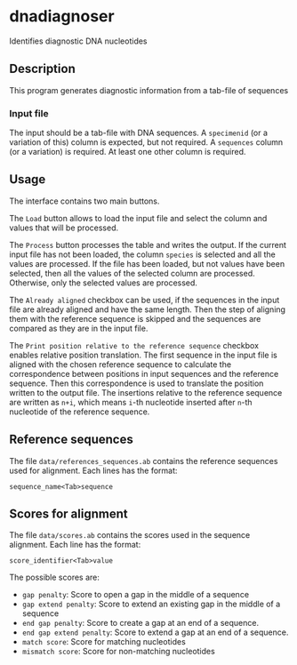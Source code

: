 # dnadiagnoser
Identifies diagnostic DNA nucleotides

## Description
This program generates diagnostic information from a tab-file of sequences

### Input file
The input should be a tab-file with DNA sequences.
A `specimenid` (or a variation of this) column is expected, but not required.
A `sequences` column (or a variation) is required.
At least one other column is required.

## Usage

The interface contains two main buttons.

The `Load` button allows to load the input file and select the column and values that will be processed.

The `Process` button processes the table and writes the output.
If the current input file has not been loaded, the column `species` is selected and all the values are processed.
If the file has been loaded, but not values have been selected, then all the values of the selected column are processed.
Otherwise, only the selected values are processed.

The `Already aligned` checkbox can be used, if the sequences in the input file are already aligned and have the same length.
Then the step of aligning them with the reference sequence is skipped and the sequences are compared as they are in the input file.

The `Print position relative to the reference sequence` checkbox enables relative position translation.
The first sequence in the input file is aligned with the chosen reference sequence to calculate the correspondence between positions in input sequences and the reference sequence.
Then this correspondence is used to translate the position written to the output file.
The insertions relative to the reference sequence are written as `n+i`, which means `i`\-th nucleotide inserted after `n`\-th nucleotide of the reference sequence.

## Reference sequences
The file `data/references_sequences.ab` contains the reference sequences used for alignment.
Each lines has the format:
```
sequence_name<Tab>sequence
```

## Scores for alignment
The file `data/scores.ab` contains the scores used in the sequence alignment.
Each line has the format:
```
score_identifier<Tab>value
```

The possible scores are:
* `gap penalty`: Score to open a gap in the middle of a sequence
* `gap extend penalty`: Score to extend an existing gap in the middle of a sequence
* `end gap penalty`: Score to create a gap at an end of a sequence.
* `end gap extend penalty`: Score to extend a gap at an end of a sequence.
* `match score`: Score for matching nucleotides
* `mismatch score`: Score for non-matching nucleotides
